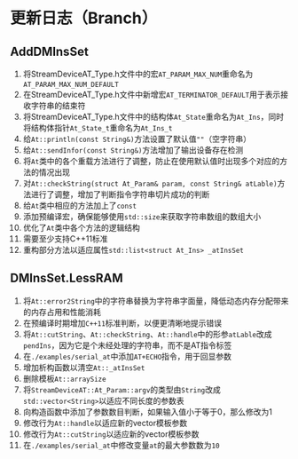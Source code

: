 # 更新日志（Branch）

## AddDMInsSet

1. 将StreamDeviceAT_Type.h文件中的宏`AT_PARAM_MAX_NUM`重命名为`AT_PARAM_MAX_NUM_DEFAULT`
2. 在StreamDeviceAT_Type.h文件中新增宏`AT_TERMINATOR_DEFAULT`用于表示接收字符串的结束符
3. 将StreamDeviceAT_Type.h文件中的结构体`At_State`重命名为`At_Ins`，同时将结构体指针`At_State_t`重命名为`At_Ins_t`
4. 给`At::println(const String&)`方法设置了默认值`""`（空字符串）
5. 给`At::sendInfor(const String&)`方法增加了输出设备存在检测
6. 将`At`类中的各个重载方法进行了调整，防止在使用默认值时出现多个对应的方法的情况出现
7. 对`At::checkString(struct At_Param& param, const String& atLable)`方法进行了调整，增加了判断指令字符串切片成功的判断
8. 给`At`类中相应的方法加上了`const`
9. 添加预编译宏，确保能够使用`std::size`来获取字符串数组的数组大小
10. 优化了`At`类中各个方法的逻辑结构
11. 需要至少支持C++11标准
12. 重构部分方法以适应属性`std::list<struct At_Ins> _atInsSet`

## DMInsSet.LessRAM

1. 将`At::error2String`中的字符串替换为字符串字面量，降低动态内存分配带来的内存占用和性能消耗
2. 在预编译时期增加`C++11`标准判断，以便更清晰地提示错误
3. 将`At::cutString`、`At::checkString`、`At::handle`中的形参`atLable`改成`pendIns`，因为它是个未经处理的字符串，而不是AT指令标签
4. 在`./examples/serial_at`中添加`AT+ECHO`指令，用于回显参数
5. 增加析构函数以清空`At::_atInsSet`
6. 删除模板`At::arraySize`
7. 将`StreamDeviceAT::At_Param::argv`的类型由`String`改成`std::vector<String>`以适应不同长度的参数表
8. 向构造函数中添加了参数数目判断，如果输入值小于等于0，那么修改为1
9. 修改行为`At::handle`以适应新的vector模板参数
10. 修改行为`At::cutString`以适应新的vector模板参数
11. 在`./examples/serial_at`中修改变量`at`的最大参数数为`10`

